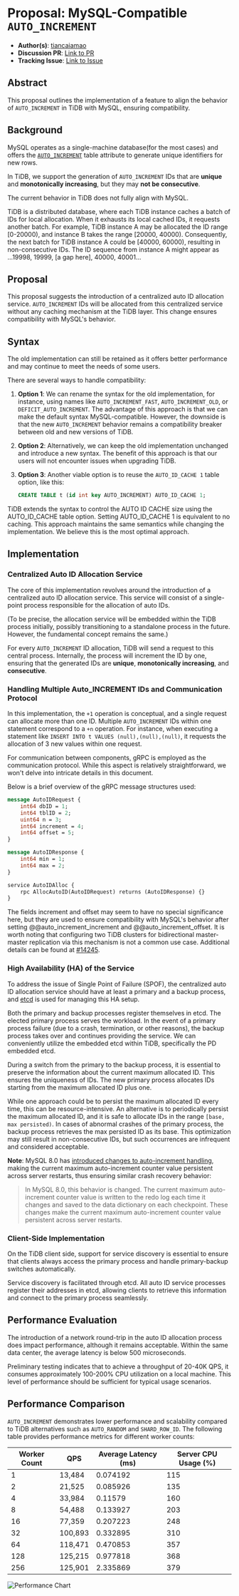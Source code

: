 # Proposal: MySQL-Compatible `AUTO_INCREMENT`

- **Author(s)**: [tiancaiamao](https://github.com/tiancaiamao)
- **Discussion PR**: [Link to PR](https://github.com/pingcap/tidb/pull/38449)
- **Tracking Issue**: [Link to Issue](https://github.com/pingcap/tidb/issues/38442)

## Abstract

This proposal outlines the implementation of a feature to align the behavior of `AUTO_INCREMENT` in TiDB with MySQL, ensuring compatibility.

## Background

MySQL operates as a single-machine database(for the most cases) and offers the [`AUTO_INCREMENT`](https://dev.mysql.com/doc/refman/8.0/en/example-auto-increment.html) table attribute to generate unique identifiers for new rows.

In TiDB, we support the generation of `AUTO_INCREMENT` IDs that are **unique** and **monotonically increasing**, but they may **not be consecutive**.

The current behavior in TiDB does not fully align with MySQL.

TiDB is a distributed database, where each TiDB instance caches a batch of IDs for local allocation. When it exhausts its local cached IDs, it requests another batch. For example, TiDB instance A may be allocated the ID range [0-20000), and instance B takes the range [20000, 40000). Consequently, the next batch for TiDB instance A could be [40000, 60000), resulting in non-consecutive IDs. The ID sequence from instance A might appear as ...19998, 19999, [a gap here], 40000, 40001...

## Proposal

This proposal suggests the introduction of a centralized auto ID allocation service. `AUTO_INCREMENT` IDs will be allocated from this centralized service without any caching mechanism at the TiDB layer. This change ensures compatibility with MySQL's behavior.

## Syntax

The old implementation can still be retained as it offers better performance and may continue to meet the needs of some users.

There are several ways to handle compatibility:

1. **Option 1**: We can rename the syntax for the old implementation, for instance, using names like `AUTO_INCREMENT_FAST`, `AUTO_INCREMENT_OLD`, or `DEFICIT_AUTO_INCREMENT`. The advantage of this approach is that we can make the default syntax MySQL-compatible. However, the downside is that the new `AUTO_INCREMENT` behavior remains a compatibility breaker between old and new versions of TiDB.

2. **Option 2**: Alternatively, we can keep the old implementation unchanged and introduce a new syntax. The benefit of this approach is that our users will not encounter issues when upgrading TiDB.

3. **Option 3**: Another viable option is to reuse the `AUTO_ID_CACHE 1` table option, like this:

   ```sql
   CREATE TABLE t (id int key AUTO_INCREMENT) AUTO_ID_CACHE 1;
   ```

TiDB extends the syntax to control the AUTO ID CACHE size using the AUTO_ID_CACHE table option. Setting AUTO_ID_CACHE 1 is equivalent to no caching. This approach maintains the same semantics while changing the implementation. We believe this is the most optimal approach.

## Implementation

### Centralized Auto ID Allocation Service

The core of this implementation revolves around the introduction of a centralized auto ID allocation service. This service will consist of a single-point process responsible for the allocation of auto IDs.

(To be precise, the allocation service will be embedded within the TiDB process initially, possibly transitioning to a standalone process in the future. However, the fundamental concept remains the same.)

For every `AUTO_INCREMENT` ID allocation, TiDB will send a request to this central process. Internally, the process will increment the ID by one, ensuring that the generated IDs are **unique**, **monotonically increasing**, and **consecutive**.

### Handling Multiple Auto_INCREMENT IDs and Communication Protocol

In this implementation, the `+1` operation is conceptual, and a single request can allocate more than one ID. Multiple `AUTO_INCREMENT` IDs within one statement correspond to a `+n` operation. For instance, when executing a statement like `INSERT INTO t VALUES (null),(null),(null)`, it requests the allocation of 3 new values within one request.

For communication between components, gRPC is employed as the communication protocol. While this aspect is relatively straightforward, we won't delve into intricate details in this document.

Below is a brief overview of the gRPC message structures used:

```protobuf
message AutoIDRequest {
    int64 dbID = 1;
    int64 tblID = 2;
    uint64 n = 3;
    int64 increment = 4;
    int64 offset = 5;
}

message AutoIDResponse {
    int64 min = 1;
    int64 max = 2;
}

service AutoIDAlloc {
    rpc AllocAutoID(AutoIDRequest) returns (AutoIDResponse) {}
}
```

The fields increment and offset may seem to have no special significance here, but they are used to ensure compatibility with MySQL's behavior after setting @@auto_increment_increment and @@auto_increment_offset. It is worth noting that configuring two TiDB clusters for bidirectional master-master replication via this mechanism is not a common use case. Additional details can be found at [#14245](https://github.com/pingcap/tidb/issues/14245).

### High Availability (HA) of the Service

To address the issue of Single Point of Failure (SPOF), the centralized auto ID allocation service should have at least a primary and a backup process, and [etcd](https://etcd.io/) is used for managing this HA setup.

Both the primary and backup processes register themselves in etcd. The elected primary process serves the workload. In the event of a primary process failure (due to a crash, termination, or other reasons), the backup process takes over and continues providing the service. We can conveniently utilize the embedded etcd within TiDB, specifically the PD embedded etcd.

During a switch from the primary to the backup process, it is essential to preserve the information about the current maximum allocated ID. This ensures the uniqueness of IDs. The new primary process allocates IDs starting from the maximum allocated ID plus one.

While one approach could be to persist the maximum allocated ID every time, this can be resource-intensive. An alternative is to periodically persist the maximum allocated ID, and it is safe to allocate IDs in the range `[base, max persisted)`. In cases of abnormal crashes of the primary process, the backup process retrieves the max persisted ID as its base. This optimization may still result in non-consecutive IDs, but such occurrences are infrequent and considered acceptable.

**Note**: MySQL 8.0 has [introduced changes to auto-increment handling](https://dev.mysql.com/doc/refman/8.0/en/innodb-auto-increment-handling.html), making the current maximum auto-increment counter value persistent across server restarts, thus ensuring similar crash recovery behavior:

> In MySQL 8.0, this behavior is changed. The current maximum auto-increment counter value is written to the redo log each time it changes and saved to the data dictionary on each checkpoint. These changes make the current maximum auto-increment counter value persistent across server restarts.

### Client-Side Implementation

On the TiDB client side, support for service discovery is essential to ensure that clients always access the primary process and handle primary-backup switches automatically.

Service discovery is facilitated through etcd. All auto ID service processes register their addresses in etcd, allowing clients to retrieve this information and connect to the primary process seamlessly.

## Performance Evaluation

The introduction of a network round-trip in the auto ID allocation process does impact performance, although it remains acceptable. Within the same data center, the average latency is below 500 microseconds.

Preliminary testing indicates that to achieve a throughput of 20-40K QPS, it consumes approximately 100-200% CPU utilization on a local machine. This level of performance should be sufficient for typical usage scenarios.

## Performance Comparison

`AUTO_INCREMENT` demonstrates lower performance and scalability compared to TiDB alternatives such as `AUTO_RANDOM` and `SHARD_ROW_ID`. The following table provides performance metrics for different worker counts:

| Worker Count | QPS    | Average Latency (ms) | Server CPU Usage (%) |
| ------------ | ------ | --------------------- | -------------------- |
| 1            | 13,484 | 0.074192              | 115                  |
| 2            | 21,525 | 0.085926              | 135                  |
| 4            | 33,984 | 0.11579               | 160                  |
| 8            | 54,488 | 0.133927              | 203                  |
| 16           | 77,359 | 0.207223              | 248                  |
| 32           | 100,893| 0.332895              | 310                  |
| 64           | 118,471| 0.470853              | 357                  |
| 128          | 125,215| 0.977818              | 368                  |
| 256          | 125,901| 2.335869              | 379                  |

![Performance Chart](https://user-images.githubusercontent.com/1420062/195541033-8ec9405e-a309-43c8-baae-392cce1c4df2.png)


